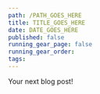 ```yaml
---
path: /PATH_GOES_HERE
title: TITLE_GOES_HERE
date: DATE_GOES_HERE
published: false
running_gear_page: false
running_gear_order: 
tags:
---
```


Your next blog post!